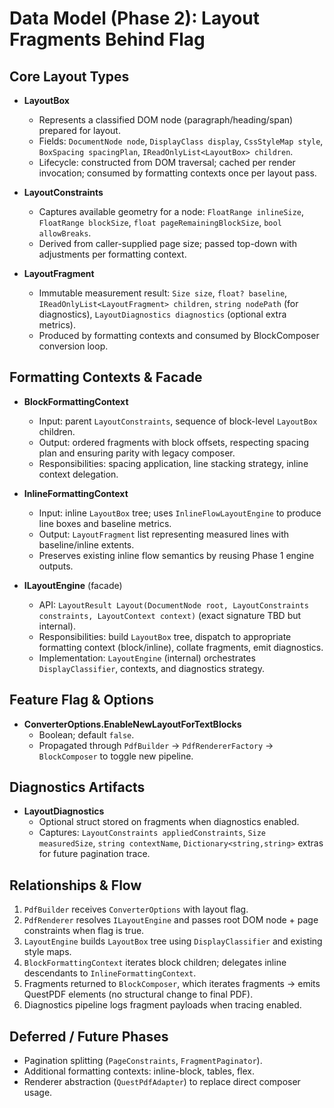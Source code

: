 # Data Model (Phase 2): Layout Fragments Behind Flag

## Core Layout Types

- **LayoutBox**
  - Represents a classified DOM node (paragraph/heading/span) prepared for layout.
  - Fields: `DocumentNode node`, `DisplayClass display`, `CssStyleMap style`, `BoxSpacing spacingPlan`, `IReadOnlyList<LayoutBox> children`.
  - Lifecycle: constructed from DOM traversal; cached per render invocation; consumed by formatting contexts once per layout pass.

- **LayoutConstraints**
  - Captures available geometry for a node: `FloatRange inlineSize`, `FloatRange blockSize`, `float pageRemainingBlockSize`, `bool allowBreaks`.
  - Derived from caller-supplied page size; passed top-down with adjustments per formatting context.

- **LayoutFragment**
  - Immutable measurement result: `Size size`, `float? baseline`, `IReadOnlyList<LayoutFragment> children`, `string nodePath` (for diagnostics), `LayoutDiagnostics diagnostics` (optional extra metrics).
  - Produced by formatting contexts and consumed by BlockComposer conversion loop.

## Formatting Contexts & Facade

- **BlockFormattingContext**
  - Input: parent `LayoutConstraints`, sequence of block-level `LayoutBox` children.
  - Output: ordered fragments with block offsets, respecting spacing plan and ensuring parity with legacy composer.
  - Responsibilities: spacing application, line stacking strategy, inline context delegation.

- **InlineFormattingContext**
  - Input: inline `LayoutBox` tree; uses `InlineFlowLayoutEngine` to produce line boxes and baseline metrics.
  - Output: `LayoutFragment` list representing measured lines with baseline/inline extents.
  - Preserves existing inline flow semantics by reusing Phase 1 engine outputs.

- **ILayoutEngine** (facade)
  - API: `LayoutResult Layout(DocumentNode root, LayoutConstraints constraints, LayoutContext context)` (exact signature TBD but internal).
  - Responsibilities: build `LayoutBox` tree, dispatch to appropriate formatting context (block/inline), collate fragments, emit diagnostics.
  - Implementation: `LayoutEngine` (internal) orchestrates `DisplayClassifier`, contexts, and diagnostics strategy.

## Feature Flag & Options

- **ConverterOptions.EnableNewLayoutForTextBlocks**
  - Boolean; default `false`.
  - Propagated through `PdfBuilder` -> `PdfRendererFactory` -> `BlockComposer` to toggle new pipeline.

## Diagnostics Artifacts

- **LayoutDiagnostics**
  - Optional struct stored on fragments when diagnostics enabled.
  - Captures: `LayoutConstraints appliedConstraints`, `Size measuredSize`, `string contextName`, `Dictionary<string,string>` extras for future pagination trace.

## Relationships & Flow

1. `PdfBuilder` receives `ConverterOptions` with layout flag.
2. `PdfRenderer` resolves `ILayoutEngine` and passes root DOM node + page constraints when flag is true.
3. `LayoutEngine` builds `LayoutBox` tree using `DisplayClassifier` and existing style maps.
4. `BlockFormattingContext` iterates block children; delegates inline descendants to `InlineFormattingContext`.
5. Fragments returned to `BlockComposer`, which iterates fragments -> emits QuestPDF elements (no structural change to final PDF).
6. Diagnostics pipeline logs fragment payloads when tracing enabled.

## Deferred / Future Phases

- Pagination splitting (`PageConstraints`, `FragmentPaginator`).
- Additional formatting contexts: inline-block, tables, flex.
- Renderer abstraction (`QuestPdfAdapter`) to replace direct composer usage.
